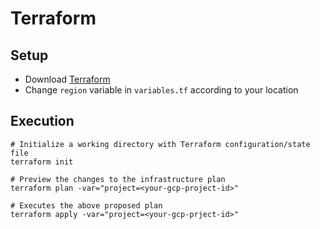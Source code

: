 # Terraform

## Setup
* Download [Terraform](https://www.terraform.io/downloads)
* Change `region` variable in `variables.tf` according to your location

## Execution
```shell
# Initialize a working directory with Terraform configuration/state file
terraform init

# Preview the changes to the infrastructure plan
terraform plan -var="project=<your-gcp-project-id>"

# Executes the above proposed plan
terraform apply -var="project=<your-gcp-prject-id>"
```